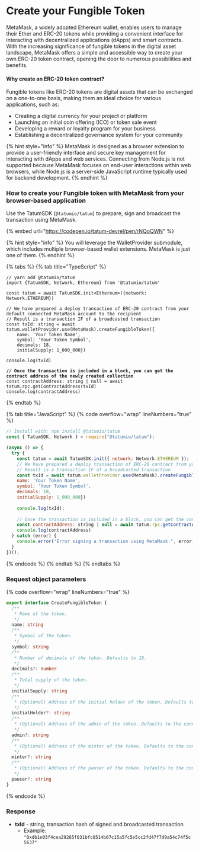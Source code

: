 # Create your Fungible Token

MetaMask, a widely adopted Ethereum wallet, enables users to manage their Ether and ERC-20 tokens while providing a convenient interface for interacting with decentralized applications (dApps) and smart contracts. With the increasing significance of fungible tokens in the digital asset landscape, MetaMask offers a simple and accessible way to create your own ERC-20 token contract, opening the door to numerous possibilities and benefits.

#### Why create an ERC-20 token contract?

Fungible tokens like ERC-20 tokens are digital assets that can be exchanged on a one-to-one basis, making them an ideal choice for various applications, such as:

* Creating a digital currency for your project or platform
* Launching an initial coin offering (ICO) or token sale event
* Developing a reward or loyalty program for your business
* Establishing a decentralized governance system for your community

{% hint style="info" %}
MetaMask is designed as a browser extension to provide a user-friendly interface and secure key management for interacting with dApps and web services. Connecting from Node.js is not supported because MetaMask focuses on end-user interactions within web browsers, while Node.js is a server-side JavaScript runtime typically used for backend development.
{% endhint %}

### How to create your Fungible token with MetaMask from your browser-based application

Use the TatumSDK (`@tatumio/tatum`) to prepare, sign and broadcast the transaction using MetaMask.

{% embed url="https://codepen.io/tatum-devrel/pen/rNQoQWN" %}

{% hint style="info" %}
You will leverage the WalletProvider submodule, which includes multiple browser-based wallet extensions. MetaMask is just one of them.
{% endhint %}

{% tabs %}
{% tab title="TypeScript" %}
<pre class="language-typescript" data-overflow="wrap" data-line-numbers><code class="lang-typescript">// yarn add @tatumio/tatum
import {TatumSDK, Network, Ethereum} from '@tatumio/tatum'

const tatum = await TatumSDK.init&#x3C;Ethereum>({network: Network.ETHEREUM})

// We have prepared a deploy transaction of ERC-20 contract from your default connected MetaMask account to the recipient
// Result is a transaction IF of a broadcasted transaction
const txId: string = await tatum.walletProvider.use(MetaMask).createFungibleToken({
    name: 'Your Token Name',
    symbol: 'Your Token Symbol',
    decimals: 18,
    initialSupply: 1_000_000})

console.log(txId)

<strong>// Once the transaction is included in a block, you can get the contract address of the newly created collection
</strong>const contractAddress: string | null = await tatum.rpc.getContractAddress(txId)
console.log(contractAddress)
</code></pre>
{% endtab %}

{% tab title="JavaScript" %}
{% code overflow="wrap" lineNumbers="true" %}
```javascript
// Install with: npm install @tatumio/tatum
const { TatumSDK, Network } = require("@tatumio/tatum");

(async () => {
  try {
    const tatum = await TatumSDK.init({ network: Network.ETHEREUM });
    // We have prepared a deploy transaction of ERC-20 contract from your default connected MetaMask account to the recipient
    // Result is a transaction IF of a broadcasted transaction
    const txId = await tatum.walletProvider.use(MetaMask).createFungibleToken({
    name: 'Your Token Name',
    symbol: 'Your Token Symbol',
    decimals: 18,
    initialSupply: 1_000_000})
    
    console.log(txId);
    
    // Once the transaction is included in a block, you can get the contract address of the newly created collection
    const contractAddress: string | null = await tatum.rpc.getContractAddress(txId)
    console.log(contractAddress)
  } catch (error) {
    console.error("Error signing a transaction using MetaMask:", error);
  }
})();
```
{% endcode %}
{% endtab %}
{% endtabs %}

### Request object parameters

{% code overflow="wrap" lineNumbers="true" %}
```typescript
export interface CreateFungibleToken {
  /**
   * Name of the token.
   */
  name: string
  /**
   * Symbol of the token.
   */
  symbol: string
  /**
   * Number of decimals of the token. Defaults to 18.
   */
  decimals?: number
  /**
   * Total supply of the token.
   */
  initialSupply: string
  /**
   * (Optional) Address of the initial holder of the token. Defaults to the connected MetaMask account.
   */
  initialHolder?: string
  /**
   * (Optional) Address of the admin of the token. Defaults to the connected MetaMask account. Admin can add new minters and pausers.
   */
  admin?: string
  /**
   * (Optional) Address of the minter of the token. Defaults to the connected MetaMask account. Minters can mint new tokens.
   */
  minter?: string
  /**
   * (Optional) Address of the pauser of the token. Defaults to the connected MetaMask account. Pausers can pause and unpause the token transactions.
   */
  pauser?: string
}

```
{% endcode %}

### Response

* **txId** - string, transaction hash of signed and broadcasted transaction
  * Example: `"0xdb1e03f4cea29265f031bfc0514b07c15a5fc5e5cc2fd47f7d9a54c74f5c5637"`
